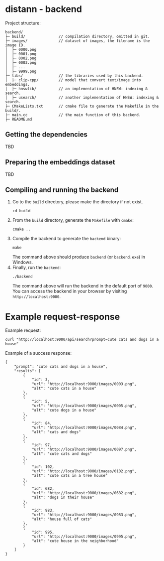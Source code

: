 # distann - backend

Project structure:
```
backend/
├─ build/               // compilation directory, omitted in git.
├─ images/              // dataset of images, the filename is the image ID.
│  ├─ 0000.png
│  ├─ 0001.png
│  ├─ 0002.png
│  ├─ 0003.png
│  ├─ ...
│  ├─ 9999.png
├─ libs/                // the libraries used by this backend.
│  ├─ clip-cpp/         // model that convert text/image into embeddings.
│  ├─ hnswlib/          // an implementation of HNSW: indexing & search.
│  ├─ usearch/          // another implementation of HNSW: indexing & search.
├─ CMakeLists.txt       // cmake file to generate the Makefile in the build/.
├─ main.cc              // the main function of this backend.
├─ README.md
```

## Getting the dependencies
TBD

## Preparing the embeddings dataset
TBD

## Compiling and running the backend
1. Go to the `build` directory, please make the directory if not exist.
   ```
   cd build
   ```
2. From the `build` directory, generate the `Makefile` with `cmake`:
   ```
   cmake ..
   ```
3. Compile the backend to generate the `backend` binary:
   ```
   make
   ```
   The command above should produce `backend` (or `backend.exe`) in Windows.
4. Finally, run the `backend`:
   ```
   ./backend
   ```
   The command above will run the backend in the default port of `9000`.
   You can access the backend in your browser by visiting 
   `http://localhost:9000`.


# Example request-response

Example request:
```
curl "http://localhost:9000/api/search?prompt=cute cats and dogs in a house"
```
Example of a success response:
```
{
    "prompt": "cute cats and dogs in a house",
    "results": [
        {
            "id": 3,
            "url": "http://localhost:9000/images/0003.png",
            "alt": "cute cats in a house"
        },
        {
            "id": 5,
            "url": "http://localhost:9000/images/0005.png",
            "alt": "cute dogs in a house"
        },
        {
            "id": 84,
            "url": "http://localhost:9000/images/0084.png",
            "alt": "cats and dogs"
        },
        {
            "id": 97,
            "url": "http://localhost:9000/images/0097.png",
            "alt": "cute cats and dogs"
        },
        {
            "id": 102,
            "url": "http://localhost:9000/images/0102.png",
            "alt": "cute cats in a tree house"
        },
        {
            "id": 682,
            "url": "http://localhost:9000/images/0682.png",
            "alt": "dogs in their house"
        },
        {
            "id": 983,
            "url": "http://localhost:9000/images/0983.png",
            "alt": "house full of cats"
        },
        {
            "id": 995,
            "url": "http://localhost:9000/images/0995.png",
            "alt": "cute house in the neighborhood"
        }
    ]
}
```
